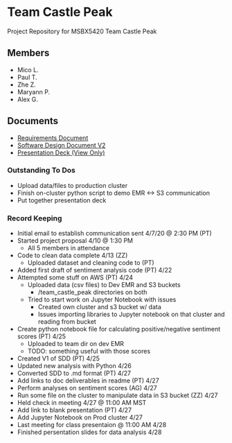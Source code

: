 # Team Castle Peak
Project Repository for MSBX5420 Team Castle Peak

## Members
- Mico L.
- Paul T.
- Zhe Z.
- Maryann P.
- Alex G.

## Documents
- [Requirements Document](https://github.com/MSBX5420/team_castle_peak/blob/master/Requirements.md)
- [Software Design Document V2](https://github.com/MSBX5420/team_castle_peak/blob/master/MSBX5420-SDD-V2.md)
- [Presentation Deck (View Only)](https://docs.google.com/presentation/d/1WwStrpsOf7392VhusVur28uPIXCDzI58TW1lG70Ul6I/edit?usp=sharing)

### Outstanding To Dos
- Upload data/files to production cluster
- Finish on-cluster python script to demo EMR <-> S3 communication
- Put together presentation deck

### Record Keeping
- Initial email to establish communication sent 4/7/20 @ 2:30 PM (PT)
- Started project proposal 4/10 @ 1:30 PM
  - All 5 members in attendance
- Code to clean data complete 4/13 (ZZ)
  - Uploaded dataset and cleaning code to (PT)
- Added first draft of sentiment analysis code (PT) 4/22 
- Attempted some stuff on AWS (PT) 4/24
  - Uploaded data (csv files) to Dev EMR and S3 buckets
    - /team_castle_peak directories on both
  - Tried to start work on Jupyter Notebook with issues
    - Created own cluster and s3 bucket w/ data
    - Issues importing libraries to Jupyter notebook on that cluster and reading from bucket
- Create python notebook file for calculating positive/negative sentiment scores (PT) 4/25
  - Uploaded to team dir on dev EMR
  - TODO: something useful with those scores
- Created V1 of SDD (PT) 4/25
- Updated new analysis with Python 4/26
- Converted SDD to .md format (PT) 4/27
- Add links to doc deliverables in readme (PT) 4/27
- Perform analyses on sentiment scores (AG) 4/27
- Run some file on the cluster to manipulate data in S3 bucket (ZZ) 4/27
- Held check in meeting 4/27 @ 11:00 AM MST
- Add link to blank presentation (PT) 4/27
- Add Jupyter Notebook on Prod cluster 4/27
- Last meeting for class presentaion @ 11:00 AM 4/28
- Finished persentation slides for data analysis 4/28
